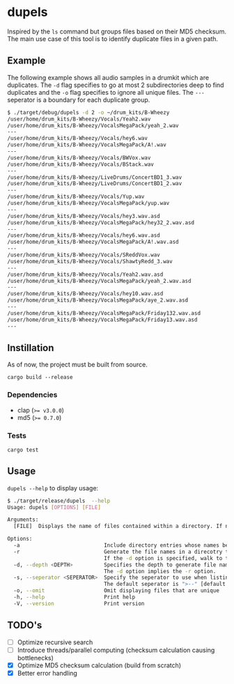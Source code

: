 # dupels

Inspired by the `ls` command but groups files based on their MD5 checksum. The main use case of this tool is to identify duplicate files in a given path.

## Example

The following example shows all audio samples in a drumkit which are duplicates.
The `-d` flag specifies to go at most 2 subdirectories deep to find duplicates and the `-o` flag specifies to ignore all unique files.
The `---` seperator is a boundary for each duplicate group.

```bash
$ ./target/debug/dupels -d 2 -o ~/drum_kits/B-Wheezy 
/user/home/drum_kits/B-Wheezy/Vocals/Yeah2.wav
/user/home/drum_kits/B-Wheezy/VocalsMegaPack/yeah_2.wav
---
/user/home/drum_kits/B-Wheezy/Vocals/hey6.wav
/user/home/drum_kits/B-Wheezy/VocalsMegaPack/A!.wav
---
/user/home/drum_kits/B-Wheezy/Vocals/BWVox.wav
/user/home/drum_kits/B-Wheezy/Vocals/BStack.wav
---
/user/home/drum_kits/B-Wheezy/LiveDrums/ConcertBD1_3.wav
/user/home/drum_kits/B-Wheezy/LiveDrums/ConcertBD1_2.wav
---
/user/home/drum_kits/B-Wheezy/Vocals/Yup.wav
/user/home/drum_kits/B-Wheezy/VocalsMegaPack/yup.wav
---
/user/home/drum_kits/B-Wheezy/Vocals/hey3.wav.asd
/user/home/drum_kits/B-Wheezy/VocalsMegaPack/hey32_2.wav.asd
---
/user/home/drum_kits/B-Wheezy/Vocals/hey6.wav.asd
/user/home/drum_kits/B-Wheezy/VocalsMegaPack/A!.wav.asd
---
/user/home/drum_kits/B-Wheezy/Vocals/SReddVox.wav
/user/home/drum_kits/B-Wheezy/Vocals/ShawtyRedd_3.wav
---
/user/home/drum_kits/B-Wheezy/Vocals/Yeah2.wav.asd
/user/home/drum_kits/B-Wheezy/VocalsMegaPack/yeah_2.wav.asd
---
/user/home/drum_kits/B-Wheezy/Vocals/hey10.wav.asd
/user/home/drum_kits/B-Wheezy/VocalsMegaPack/aye_2.wav.asd
---
/user/home/drum_kits/B-Wheezy/VocalsMegaPack/Friday132.wav.asd
/user/home/drum_kits/B-Wheezy/VocalsMegaPack/Friday13.wav.asd
---
```

## Instillation

As of now, the project must be built from source.

`cargo build --release`

### Dependencies

- clap (``>= v3.0.0``)
- md5 (``>= 0.7.0``)

### Tests

`cargo test`

## Usage

`dupels --help` to display usage:

```bash
$ ./target/release/dupels  --help
Usage: dupels [OPTIONS] [FILE]

Arguments:
  [FILE]  Displays the name of files contained within a directory. If no operands are given, the contents of the current directory are displayed

Options:
  -a                           Include directory entries whose names begin with a dot (.)
  -r                           Generate the file names in a direcotry tree by walking the tree top-down.
                               If the -d option is specified, walk to the depth specified, otherwise the default is depth of 8.
  -d, --depth <DEPTH>          Specifies the depth to generate file names during walk.
                               The -d option implies the -r option.
  -s, --seperator <SEPERATOR>  Specify the seperator to use when listing the filenames.
                               The default seperator is ">--" [default: ---]
  -o, --omit                   Omit displaying files that are unique
  -h, --help                   Print help
  -V, --version                Print version
```

## TODO's

- [ ] Optimize recursive search
- [ ] Introduce threads/parallel computing (checksum calculation causing bottlenecks)
- [x] Optimize MD5 checksum calculation (build from scratch)
- [x] Better error handling

